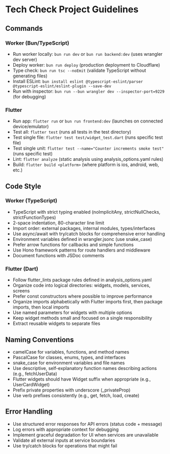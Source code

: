 # Tech Check Project Guidelines

## Commands
### Worker (Bun/TypeScript)
- Run worker locally: `bun run dev` or `bun run backend:dev` (uses wrangler dev server)
- Deploy worker: `bun run deploy` (production deployment to Cloudflare)
- Type check: `bun run tsc --noEmit` (validate TypeScript without generating files)
- Install ESLint: `bun install eslint @typescript-eslint/parser @typescript-eslint/eslint-plugin --save-dev`
- Run with inspector: `bun run --bun wrangler dev --inspector-port=9229` (for debugging)

### Flutter
- Run app: `flutter run` or `bun run frontend:dev` (launches on connected device/emulator)
- Test all: `flutter test` (runs all tests in the test directory)
- Test single file: `flutter test test/widget_test.dart` (runs specific test file)
- Test single unit: `flutter test --name="Counter increments smoke test"` (runs specific test)
- Lint: `flutter analyze` (static analysis using analysis_options.yaml rules)
- Build: `flutter build <platform>` (where platform is ios, android, web, etc.)

## Code Style
### Worker (TypeScript)
- TypeScript with strict typing enabled (noImplicitAny, strictNullChecks, strictFunctionTypes)
- 2-space indentation, 80-character line limit
- Import order: external packages, internal modules, types/interfaces
- Use async/await with try/catch blocks for comprehensive error handling
- Environment variables defined in wrangler.jsonc (use snake_case)
- Prefer arrow functions for callbacks and simple functions
- Use Hono framework patterns for route handlers and middleware
- Document functions with JSDoc comments

### Flutter (Dart)
- Follow flutter_lints package rules defined in analysis_options.yaml
- Organize code into logical directories: widgets, models, services, screens
- Prefer const constructors where possible to improve performance
- Organize imports alphabetically with Flutter imports first, then package imports, then local imports
- Use named parameters for widgets with multiple options
- Keep widget methods small and focused on a single responsibility
- Extract reusable widgets to separate files

## Naming Conventions
- camelCase for variables, functions, and method names
- PascalCase for classes, enums, types, and interfaces
- snake_case for environment variables and file names
- Use descriptive, self-explanatory function names describing actions (e.g., fetchUserData)
- Flutter widgets should have Widget suffix when appropriate (e.g., UserCardWidget)
- Prefix private properties with underscore (_privateProp)
- Use verb prefixes consistently (e.g., get, fetch, load, create)

## Error Handling
- Use structured error responses for API errors (status code + message)
- Log errors with appropriate context for debugging
- Implement graceful degradation for UI when services are unavailable
- Validate all external inputs at service boundaries
- Use try/catch blocks for operations that might fail
